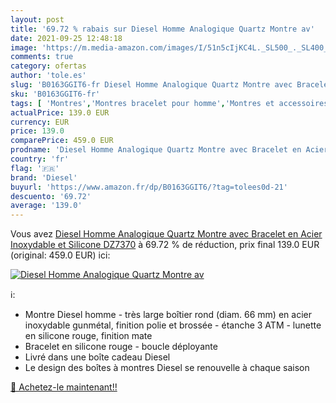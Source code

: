 ```yaml
---
layout: post
title: '69.72 % rabais sur Diesel Homme Analogique Quartz Montre av'
date: 2021-09-25 12:48:18
image: 'https://m.media-amazon.com/images/I/51n5cIjKC4L._SL500_._SL400_.jpg'
comments: true
category: ofertas
author: 'tole.es'
slug: 'B0163GGIT6-fr Diesel Homme Analogique Quartz Montre avec Bracelet en...'
sku: 'B0163GGIT6-fr'
tags: [ 'Montres','Montres bracelet pour homme','Montres et accessoires','Montres homme','diesel', ]
actualPrice: 139.0 EUR
currency: EUR
price: 139.0
comparePrice: 459.0 EUR
prodname: 'Diesel Homme Analogique Quartz Montre avec Bracelet en Acier Inoxydable et Silicone DZ7370'
country: 'fr'
flag: '🇫🇷'
brand: 'Diesel'
buyurl: 'https://www.amazon.fr/dp/B0163GGIT6/?tag=tolees0d-21'
descuento: '69.72'
average: '139.0'
---
```


Vous avez [Diesel Homme Analogique Quartz Montre avec Bracelet en Acier Inoxydable et Silicone DZ7370](https://www.amazon.fr/dp/B0163GGIT6/?tag=tolees0d-21)  à  69.72 % de réduction, prix final  139.0 EUR (original: 459.0 EUR) ici:

[![Diesel Homme Analogique Quartz Montre av](https://m.media-amazon.com/images/I/51n5cIjKC4L._SL500_._SL400_.jpg)](https://www.amazon.fr/dp/B0163GGIT6/?tag=tolees0d-21)

ℹ️:

- Montre Diesel homme - très large boîtier rond (diam. 66 mm) en acier inoxydable gunmétal, finition polie et brossée - étanche 3 ATM - lunette en silicone rouge, finition mate
- Bracelet en silicone rouge - boucle déployante
- Livré dans une boîte cadeau Diesel
- Le design des boîtes à montres Diesel se renouvelle à chaque saison

[🛒 Achetez-le maintenant!!](https://www.amazon.fr/dp/B0163GGIT6/?tag=tolees0d-21)
